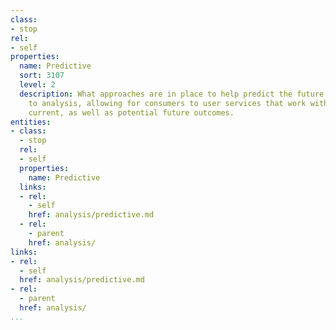 ```yaml
---
class:
- stop
rel:
- self
properties:
  name: Predictive
  sort: 3107
  level: 2
  description: What approaches are in place to help predict the future when it comes
    to analysis, allowing for consumers to user services that work with historical,
    current, as well as potential future outcomes.
entities:
- class:
  - stop
  rel:
  - self
  properties:
    name: Predictive
  links:
  - rel:
    - self
    href: analysis/predictive.md
  - rel:
    - parent
    href: analysis/
links:
- rel:
  - self
  href: analysis/predictive.md
- rel:
  - parent
  href: analysis/
...
```

